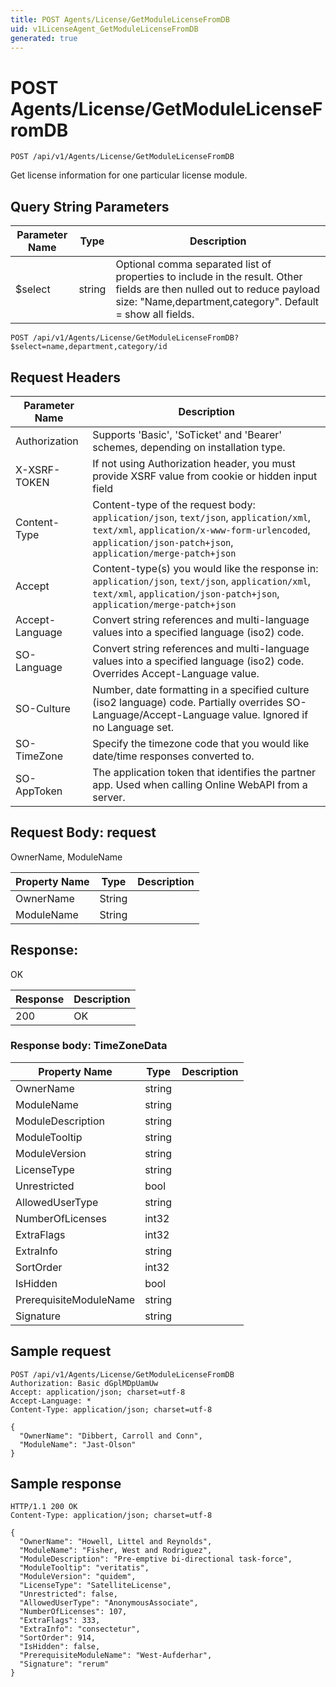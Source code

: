 ```yaml
---
title: POST Agents/License/GetModuleLicenseFromDB
uid: v1LicenseAgent_GetModuleLicenseFromDB
generated: true
---
```


# POST Agents/License/GetModuleLicenseFromDB

```http
POST /api/v1/Agents/License/GetModuleLicenseFromDB
```

Get license information for one particular license module.







## Query String Parameters

| Parameter Name | Type |  Description |
|----------------|------|--------------|
| $select | string |  Optional comma separated list of properties to include in the result. Other fields are then nulled out to reduce payload size: "Name,department,category". Default = show all fields. |

```http
POST /api/v1/Agents/License/GetModuleLicenseFromDB?$select=name,department,category/id
```


## Request Headers

| Parameter Name | Description |
|----------------|-------------|
| Authorization  | Supports 'Basic', 'SoTicket' and 'Bearer' schemes, depending on installation type. |
| X-XSRF-TOKEN   | If not using Authorization header, you must provide XSRF value from cookie or hidden input field |
| Content-Type | Content-type of the request body: `application/json`, `text/json`, `application/xml`, `text/xml`, `application/x-www-form-urlencoded`, `application/json-patch+json`, `application/merge-patch+json` |
| Accept         | Content-type(s) you would like the response in: `application/json`, `text/json`, `application/xml`, `text/xml`, `application/json-patch+json`, `application/merge-patch+json` |
| Accept-Language | Convert string references and multi-language values into a specified language (iso2) code. |
| SO-Language | Convert string references and multi-language values into a specified language (iso2) code. Overrides Accept-Language value. |
| SO-Culture | Number, date formatting in a specified culture (iso2 language) code. Partially overrides SO-Language/Accept-Language value. Ignored if no Language set. |
| SO-TimeZone | Specify the timezone code that you would like date/time responses converted to. |
| SO-AppToken | The application token that identifies the partner app. Used when calling Online WebAPI from a server. |

## Request Body: request 

OwnerName, ModuleName 

| Property Name | Type |  Description |
|----------------|------|--------------|
| OwnerName | String |  |
| ModuleName | String |  |

## Response:

OK

| Response | Description |
|----------------|-------------|
| 200 | OK |

### Response body: TimeZoneData

| Property Name | Type |  Description |
|----------------|------|--------------|
| OwnerName | string |  |
| ModuleName | string |  |
| ModuleDescription | string |  |
| ModuleTooltip | string |  |
| ModuleVersion | string |  |
| LicenseType | string |  |
| Unrestricted | bool |  |
| AllowedUserType | string |  |
| NumberOfLicenses | int32 |  |
| ExtraFlags | int32 |  |
| ExtraInfo | string |  |
| SortOrder | int32 |  |
| IsHidden | bool |  |
| PrerequisiteModuleName | string |  |
| Signature | string |  |

## Sample request

```http!
POST /api/v1/Agents/License/GetModuleLicenseFromDB
Authorization: Basic dGplMDpUamUw
Accept: application/json; charset=utf-8
Accept-Language: *
Content-Type: application/json; charset=utf-8

{
  "OwnerName": "Dibbert, Carroll and Conn",
  "ModuleName": "Jast-Olson"
}
```

## Sample response

```http_
HTTP/1.1 200 OK
Content-Type: application/json; charset=utf-8

{
  "OwnerName": "Howell, Littel and Reynolds",
  "ModuleName": "Fisher, West and Rodriguez",
  "ModuleDescription": "Pre-emptive bi-directional task-force",
  "ModuleTooltip": "veritatis",
  "ModuleVersion": "quidem",
  "LicenseType": "SatelliteLicense",
  "Unrestricted": false,
  "AllowedUserType": "AnonymousAssociate",
  "NumberOfLicenses": 107,
  "ExtraFlags": 333,
  "ExtraInfo": "consectetur",
  "SortOrder": 914,
  "IsHidden": false,
  "PrerequisiteModuleName": "West-Aufderhar",
  "Signature": "rerum"
}
```